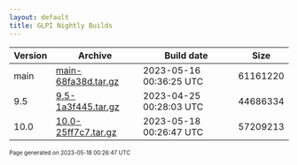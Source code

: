 ```yaml
---
layout: default
title: GLPI Nightly Builds
---
```


Version|Archive|Build date|Size
---|---|---|---
main|[main-68fa38d.tar.gz](main-68fa38d.tar.gz)|2023-05-16 00:36:25 UTC|61161220
9.5|[9.5-1a3f445.tar.gz](9.5-1a3f445.tar.gz)|2023-04-25 00:28:03 UTC|44686334
10.0|[10.0-25ff7c7.tar.gz](10.0-25ff7c7.tar.gz)|2023-05-18 00:26:47 UTC|57209213

<font size="1">Page generated on 2023-05-18 00:26:47 UTC</font>
